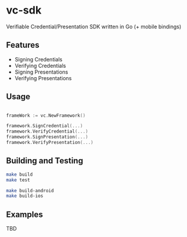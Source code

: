 # vc-sdk
Verifiable Credential/Presentation SDK written in Go (+ mobile bindings)


## Features

- Signing Credentials
- Verifying Credentials
- Signing Presentations
- Verifying Presentations

## Usage


```go

frameWork := vc.NewFramework()

framework.SignCredential(...)
framework.VerifyCredential(...)
framework.SignPresentation(...)
framework.VerifyPresentation(...)
```


## Building and Testing

```bash
make build
make test

make build-android
make build-ios
```

## Examples

TBD
